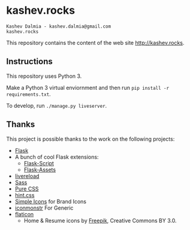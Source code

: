 # kashev.rocks

    Kashev Dalmia - kashev.dalmia@gmail.com
    kashev.rocks

This repository contains the content of the web site http://kashev.rocks.

## Instructions
This repository uses Python 3.

Make a Python 3 virtual enviornment and then run `pip install -r requirements.txt`.

To develop, run `./manage.py liveserver`.

## Thanks
This project is possible thanks to the work on the following projects:

- [Flask](http://flask.pocoo.org/)
- A bunch of cool Flask extensions:
    - [Flask-Script](https://flask-script.readthedocs.org/en/latest/)
    - [Flask-Assets](https://flask-assets.readthedocs.org/en/latest/)
- [livereload](http://livereload.readthedocs.org/en/latest/)
- [Sass](http://sass-lang.com/)
- [Pure CSS](http://purecss.io/)
- [hint.css](http://kushagragour.in/lab/hint/)
- [Simple Icons](http://simpleicons.org/) for Brand Icons
- [iconmonstr](http://iconmonstr.com/) For Generic
- [flaticon](http://www.flaticon.com)
    - Home & Resume icons by [Freepik](http://www.freepik.com), Creative Commons BY 3.0.
